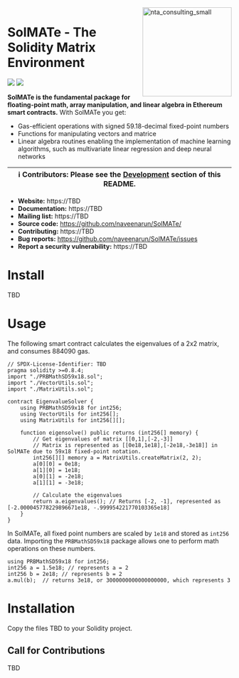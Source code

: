 <img src="https://user-images.githubusercontent.com/5258974/147603258-8abef830-9d86-4701-bd80-523ef8033f8a.png" alt="nta_consulting_small" height="200" align="right"/> 

# SolMATe - The Solidity Matrix Environment 

![](https://img.shields.io/badge/PRs-welcome-brightgreen) ![](https://img.shields.io/badge/solidity-0.8.11-blue)

**SolMATe is the fundamental package for floating-point math, array manipulation, and linear algebra in Ethereum smart contracts.** With SolMATe you get:

- Gas-efficient operations with signed 59.18-decimal fixed-point numbers
- Functions for manipulating vectors and matrice
- Linear algebra routines enabling the implementation of machine learning algorithms, such as multivariate linear regression and deep neural networks

| ℹ️ **Contributors**: Please see the [Development](#development) section of this README. |
| --- |

- **Website:** https://TBD
- **Documentation:** https://TBD
- **Mailing list:** https://TBD
- **Source code:** https://github.com/naveenarun/SolMATe/
- **Contributing:** https://TBD
- **Bug reports:** https://github.com/naveenarun/SolMATe/issues
- **Report a security vulnerability:** https://TBD

# Install

TBD

# Usage

The following smart contract calculates the eigenvalues of a 2x2 matrix, and consumes 884090 gas.

```solidity
// SPDX-License-Identifier: TBD
pragma solidity >=0.8.4;
import "./PRBMathSD59x18.sol";
import "./VectorUtils.sol";
import "./MatrixUtils.sol";

contract EigenvalueSolver {
    using PRBMathSD59x18 for int256;
    using VectorUtils for int256[];
    using MatrixUtils for int256[][];
    
    function eigensolve() public returns (int256[] memory) {
        // Get eigenvalues of matrix [[0,1],[-2,-3]]
        // Matrix is represented as [[0e18,1e18],[-2e18,-3e18]] in SolMATe due to 59x18 fixed-point notation.
        int256[][] memory a = MatrixUtils.createMatrix(2, 2);
        a[0][0] = 0e18;
        a[1][0] = 1e18;
        a[0][1] = -2e18;
        a[1][1] = -3e18;
        
        // Calculate the eigenvalues
        return a.eigenvalues(); // Returns [-2, -1], represented as [-2.000045778229896671e18, -.999954221770103365e18]
    }
}
```

In SolMATe, all fixed point numbers are scaled by `1e18` and stored as `int256` data. Importing the `PRBMathSD59x18` package allows one to perform math operations on these numbers.

```solidity
using PRBMathSD59x18 for int256;
int256 a = 1.5e18; // represents a = 2
int256 b = 2e18; // represents b = 2
a.mul(b);  // returns 3e18, or 3000000000000000000, which represents 3
```


# Installation

Copy the files TBD to your Solidity project.



Call for Contributions
----------------------

TBD


